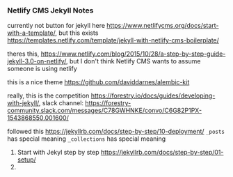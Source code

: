 ### Netlify CMS Jekyll Notes

currently not button for jekyll here https://www.netlifycms.org/docs/start-with-a-template/, but this exists https://templates.netlify.com/template/jekyll-with-netlify-cms-boilerplate/

theres this, https://www.netlify.com/blog/2015/10/28/a-step-by-step-guide-jekyll-3.0-on-netlify/, but I don't think
Netlify CMS wants to assume someone is using netlify

this is a nice theme https://github.com/daviddarnes/alembic-kit

really, this is the competition https://forestry.io/docs/guides/developing-with-jekyll/,
slack channel: https://forestry-community.slack.com/messages/C78GWHNKE/convo/C6G82P1PX-1543868550.001600/

followed this https://jekyllrb.com/docs/step-by-step/10-deployment/
`_posts` has special meaning
`_collections` has special meaning

1. Start with Jekyl step by step https://jekyllrb.com/docs/step-by-step/01-setup/
2.
